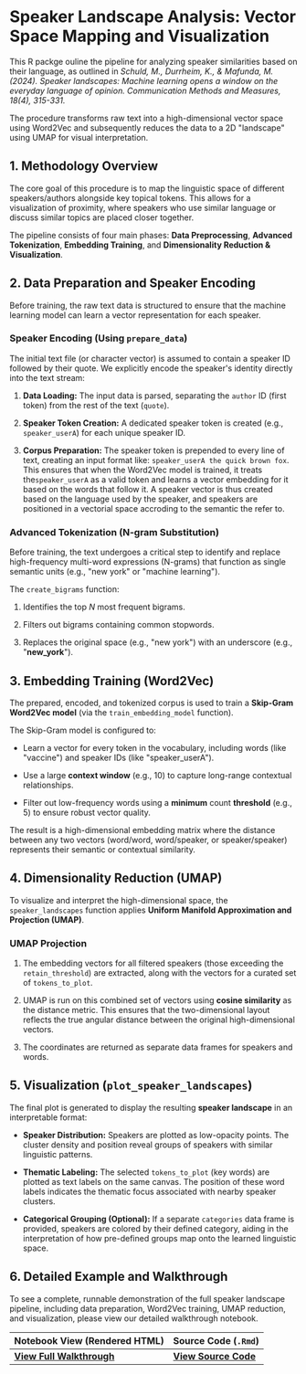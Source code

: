 # Speaker Landscape Analysis: Vector Space Mapping and Visualization

This R packge ouline the pipeline for analyzing speaker similarities based on their language, as outlined in *Schuld, M., Durrheim, K., & Mafunda, M. (2024). Speaker landscapes: Machine learning opens a window on the everyday language of opinion. Communication Methods and Measures, 18(4), 315-331.*

The procedure transforms raw text into a high-dimensional vector space using Word2Vec and subsequently reduces the data to a 2D "landscape" using UMAP for visual interpretation.

## 1. Methodology Overview

The core goal of this procedure is to map the linguistic space of different speakers/authors alongside key topical tokens. This allows for a visualization of proximity, where speakers who use similar language or discuss similar topics are placed closer together.

The pipeline consists of four main phases: **Data Preprocessing**, **Advanced Tokenization**, **Embedding Training**, and **Dimensionality Reduction & Visualization**.

## 2. Data Preparation and Speaker Encoding

Before training, the raw text data is structured to ensure that the machine learning model can learn a vector representation for each speaker.

### Speaker Encoding (Using `prepare_data`)

The initial text file (or character vector) is assumed to contain a speaker ID followed by their quote. We explicitly encode the speaker's identity directly into the text stream:

1. **Data Loading:** The input data is parsed, separating the `author` ID (first token) from the rest of the text (`quote`).

2. **Speaker Token Creation:** A dedicated speaker token is created (e.g., `speaker_userA`) for each unique speaker ID.

3. **Corpus Preparation:** The speaker token is prepended to every line of text, creating an input format like: `speaker_userA the quick brown fox`. This ensures that when the Word2Vec model is trained, it treats the`speaker_userA` as a valid token and learns a vector embedding for it based on the words that follow it. A speaker vector is thus created based on the language used by the speaker, and speakers are positioned in a vectorial space accroding to the semantic the refer to. 

### Advanced Tokenization (N-gram Substitution)

Before training, the text undergoes a critical step to identify and replace high-frequency multi-word expressions (N-grams) that function as single semantic units (e.g., "new york" or "machine learning").

The `create_bigrams` function:

1. Identifies the top $N$ most frequent bigrams.

2. Filters out bigrams containing common stopwords.

3. Replaces the original space (e.g., "new york") with an underscore (e.g., "**new\_york**").

## 3. Embedding Training (Word2Vec)

The prepared, encoded, and tokenized corpus is used to train a **Skip-Gram Word2Vec model** (via the `train_embedding_model` function).

The Skip-Gram model is configured to:

* Learn a vector for every token in the vocabulary, including words (like "vaccine") and speaker IDs (like "speaker\_userA").

* Use a large **context window** (e.g., 10) to capture long-range contextual relationships.

* Filter out low-frequency words using a **minimum** count **threshold** (e.g., 5) to ensure robust vector quality.

The result is a high-dimensional embedding matrix where the distance between any two vectors (word/word, word/speaker, or speaker/speaker) represents their semantic or contextual similarity.

## 4. Dimensionality Reduction (UMAP)

To visualize and interpret the high-dimensional space, the `speaker_landscapes` function applies **Uniform Manifold Approximation and Projection (UMAP)**.

### UMAP Projection

1. The embedding vectors for all filtered speakers (those exceeding the `retain_threshold`) are extracted, along with the vectors for a curated set of `tokens_to_plot`.

2. UMAP is run on this combined set of vectors using **cosine similarity** as the distance metric. This ensures that the two-dimensional layout reflects the true angular distance between the original high-dimensional vectors.

3. The coordinates are returned as separate data frames for speakers and words.

## 5. Visualization (`plot_speaker_landscapes`)

The final plot is generated to display the resulting **speaker landscape** in an interpretable format:

* **Speaker Distribution:** Speakers are plotted as low-opacity points. The cluster density and position reveal groups of speakers with similar linguistic patterns.

* **Thematic Labeling:** The selected `tokens_to_plot` (key words) are plotted as text labels on the same canvas. The position of these word labels indicates the thematic focus associated with nearby speaker clusters.

* **Categorical Grouping (Optional):** If a separate `categories` data frame is provided, speakers are colored by their defined category, aiding in the interpretation of how pre-defined groups map onto the learned linguistic space.

## 6. Detailed Example and Walkthrough

To see a complete, runnable demonstration of the full speaker landscape pipeline, including data preparation, Word2Vec training, UMAP reduction, and visualization, please view our detailed walkthrough notebook.


| Notebook View (Rendered HTML) | Source Code (`.Rmd`) |
| :---------------------------- | :------------------- |
| **[View Full Walkthrough]** | **[View Source Code]** |

[View Full Walkthrough]: https://htmlpreview.github.io/?https://github.com/davidemorselli/speakerlandscapes/blob/main/vignette_example.nb.html
[View Source Code]: https://github.com/davidemorselli/speakerlandscapes/blob/main/vignette_example.Rmd
